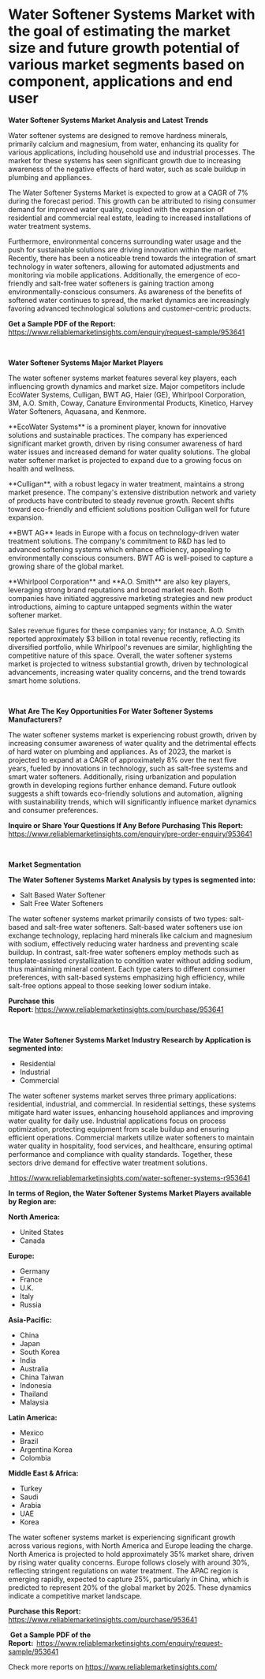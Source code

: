 <p><h1>Water Softener Systems Market with the goal of estimating the market size and future growth potential of various market segments based on component, applications and end user</h1></p><p><strong>Water Softener Systems Market Analysis and Latest Trends</strong></p>
<p><p>Water softener systems are designed to remove hardness minerals, primarily calcium and magnesium, from water, enhancing its quality for various applications, including household use and industrial processes. The market for these systems has seen significant growth due to increasing awareness of the negative effects of hard water, such as scale buildup in plumbing and appliances. </p><p>The Water Softener Systems Market is expected to grow at a CAGR of 7% during the forecast period. This growth can be attributed to rising consumer demand for improved water quality, coupled with the expansion of residential and commercial real estate, leading to increased installations of water treatment systems. </p><p>Furthermore, environmental concerns surrounding water usage and the push for sustainable solutions are driving innovation within the market. Recently, there has been a noticeable trend towards the integration of smart technology in water softeners, allowing for automated adjustments and monitoring via mobile applications. Additionally, the emergence of eco-friendly and salt-free water softeners is gaining traction among environmentally-conscious consumers. As awareness of the benefits of softened water continues to spread, the market dynamics are increasingly favoring advanced technological solutions and customer-centric products.</p></p>
<p><strong>Get a Sample PDF of the Report:&nbsp;</strong> <a href="https://www.reliablemarketinsights.com/enquiry/request-sample/953641?utm_campaign=3017&utm_medium=2&utm_source=Github&utm_content=ia&utm_term=07032025&utm_id=water-softener-systems">https://www.reliablemarketinsights.com/enquiry/request-sample/953641</a></p>
<p>&nbsp;</p>
<p><strong>Water Softener Systems Major Market Players</strong></p>
<p><p>The water softener systems market features several key players, each influencing growth dynamics and market size. Major competitors include EcoWater Systems, Culligan, BWT AG, Haier (GE), Whirlpool Corporation, 3M, A.O. Smith, Coway, Canature Environmental Products, Kinetico, Harvey Water Softeners, Aquasana, and Kenmore.</p><p>**EcoWater Systems** is a prominent player, known for innovative solutions and sustainable practices. The company has experienced significant market growth, driven by rising consumer awareness of hard water issues and increased demand for water quality solutions. The global water softener market is projected to expand due to a growing focus on health and wellness.</p><p>**Culligan**, with a robust legacy in water treatment, maintains a strong market presence. The company's extensive distribution network and variety of products have contributed to steady revenue growth. Recent shifts toward eco-friendly and efficient solutions position Culligan well for future expansion.</p><p>**BWT AG** leads in Europe with a focus on technology-driven water treatment solutions. The company's commitment to R&D has led to advanced softening systems which enhance efficiency, appealing to environmentally conscious consumers. BWT AG is well-poised to capture a growing share of the global market.</p><p>**Whirlpool Corporation** and **A.O. Smith** are also key players, leveraging strong brand reputations and broad market reach. Both companies have initiated aggressive marketing strategies and new product introductions, aiming to capture untapped segments within the water softener market.</p><p>Sales revenue figures for these companies vary; for instance, A.O. Smith reported approximately $3 billion in total revenue recently, reflecting its diversified portfolio, while Whirlpool's revenues are similar, highlighting the competitive nature of this space. Overall, the water softener systems market is projected to witness substantial growth, driven by technological advancements, increasing water quality concerns, and the trend towards smart home solutions.</p></p>
<p>&nbsp;</p>
<p><strong>What Are The Key Opportunities For Water Softener Systems Manufacturers?</strong></p>
<p><p>The water softener systems market is experiencing robust growth, driven by increasing consumer awareness of water quality and the detrimental effects of hard water on plumbing and appliances. As of 2023, the market is projected to expand at a CAGR of approximately 8% over the next five years, fueled by innovations in technology, such as salt-free systems and smart water softeners. Additionally, rising urbanization and population growth in developing regions further enhance demand. Future outlook suggests a shift towards eco-friendly solutions and automation, aligning with sustainability trends, which will significantly influence market dynamics and consumer preferences.</p></p>
<p><strong>Inquire or Share Your Questions If Any Before Purchasing This Report:</strong> <a href="https://www.reliablemarketinsights.com/enquiry/pre-order-enquiry/953641?utm_campaign=3017&utm_medium=2&utm_source=Github&utm_content=ia&utm_term=07032025&utm_id=water-softener-systems">https://www.reliablemarketinsights.com/enquiry/pre-order-enquiry/953641</a></p>
<p>&nbsp;</p>
<p><strong>Market Segmentation</strong></p>
<p><strong>The Water Softener Systems Market Analysis by types is segmented into:</strong></p>
<p><ul><li>Salt Based Water Softener</li><li>Salt Free Water Softeners</li></ul></p>
<p><p>The water softener systems market primarily consists of two types: salt-based and salt-free water softeners. Salt-based water softeners use ion exchange technology, replacing hard minerals like calcium and magnesium with sodium, effectively reducing water hardness and preventing scale buildup. In contrast, salt-free water softeners employ methods such as template-assisted crystallization to condition water without adding sodium, thus maintaining mineral content. Each type caters to different consumer preferences, with salt-based systems emphasizing high efficiency, while salt-free options appeal to those seeking lower sodium intake.</p></p>
<p><strong>Purchase this Report:&nbsp;</strong><a href="https://www.reliablemarketinsights.com/purchase/953641?utm_campaign=3017&utm_medium=2&utm_source=Github&utm_content=ia&utm_term=07032025&utm_id=water-softener-systems">https://www.reliablemarketinsights.com/purchase/953641</a></p>
<p>&nbsp;</p>
<p><strong>The Water Softener Systems Market Industry Research by Application is segmented into:</strong></p>
<p><ul><li>Residential</li><li>Industrial</li><li>Commercial</li></ul></p>
<p><p>The water softener systems market serves three primary applications: residential, industrial, and commercial. In residential settings, these systems mitigate hard water issues, enhancing household appliances and improving water quality for daily use. Industrial applications focus on process optimization, protecting equipment from scale buildup and ensuring efficient operations. Commercial markets utilize water softeners to maintain water quality in hospitality, food services, and healthcare, ensuring optimal performance and compliance with quality standards. Together, these sectors drive demand for effective water treatment solutions.</p></p>
<p><a href="https://www.reliablemarketinsights.com/water-softener-systems-r953641?utm_campaign=3017&utm_medium=2&utm_source=Github&utm_content=ia&utm_term=07032025&utm_id=water-softener-systems">&nbsp;https://www.reliablemarketinsights.com/water-softener-systems-r953641</a></p>
<p><strong>In terms of Region, the Water Softener Systems Market Players available by Region are:</strong></p>
<p>
    <p> <strong> North America: </strong>
        <ul>
            <li>United States</li>
            <li>Canada</li>
        </ul>
        </p> 
    <p> <strong> Europe: </strong>
        <ul>
            <li>Germany</li>
            <li>France</li>
            <li>U.K.</li>
            <li>Italy</li>
            <li>Russia</li>
        </ul>
        </p> 
    <p> <strong> Asia-Pacific: </strong>
        <ul>
            <li>China</li>
            <li>Japan</li>
            <li>South Korea</li>
            <li>India</li>
            <li>Australia</li>
            <li>China Taiwan</li>
            <li>Indonesia</li>
            <li>Thailand</li>
            <li>Malaysia</li>
        </ul>
        </p> 
    <p> <strong> Latin America: </strong>
        <ul>
            <li>Mexico</li>
            <li>Brazil</li>
            <li>Argentina Korea</li>
            <li>Colombia</li>
        </ul>
        </p> 
    <p> <strong> Middle East & Africa: </strong>
        <ul>
            <li>Turkey</li>
            <li>Saudi</li>
            <li>Arabia</li>
            <li>UAE</li>
            <li>Korea</li>
        </ul>
    </p>
    </p>
<p><p>The water softener systems market is experiencing significant growth across various regions, with North America and Europe leading the charge. North America is projected to hold approximately 35% market share, driven by rising water quality concerns. Europe follows closely with around 30%, reflecting stringent regulations on water treatment. The APAC region is emerging rapidly, expected to capture 25%, particularly in China, which is predicted to represent 20% of the global market by 2025. These dynamics indicate a competitive market landscape.</p></p>
<p><strong>Purchase this Report: </strong><a href="https://www.reliablemarketinsights.com/purchase/953641?utm_campaign=3017&utm_medium=2&utm_source=Github&utm_content=ia&utm_term=07032025&utm_id=water-softener-systems">https://www.reliablemarketinsights.com/purchase/953641</a></p>
<p>&nbsp;<strong>Get a Sample PDF of the Report:&nbsp;&nbsp;</strong><a href="https://www.reliablemarketinsights.com/enquiry/request-sample/953641?utm_campaign=3017&utm_medium=2&utm_source=Github&utm_content=ia&utm_term=07032025&utm_id=water-softener-systems">https://www.reliablemarketinsights.com/enquiry/request-sample/953641</a></p>
<p><strong></strong></p>
<p>Check more reports on <a href="https://www.reliablemarketinsights.com/?utm_campaign=3017&utm_medium=2&utm_source=Github&utm_content=ia&utm_term=07032025&utm_id=water-softener-systems">https://www.reliablemarketinsights.com/</a></p>